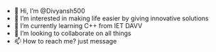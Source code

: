- 👋 Hi, I’m @Divyansh500
- 👀 I’m interested in making life easier by giving innovative solutions
- 🌱 I’m currently learning C++ from IET DAVV
- 💞️ I’m looking to collaborate on all things
- 📫 How to reach me? just message 

<!---
Divyansh500/Divyansh500 is a ✨ special ✨ repository because its `README.md` (this file) appears on your GitHub profile.
You can click the Preview link to take a look at your changes.
--->
